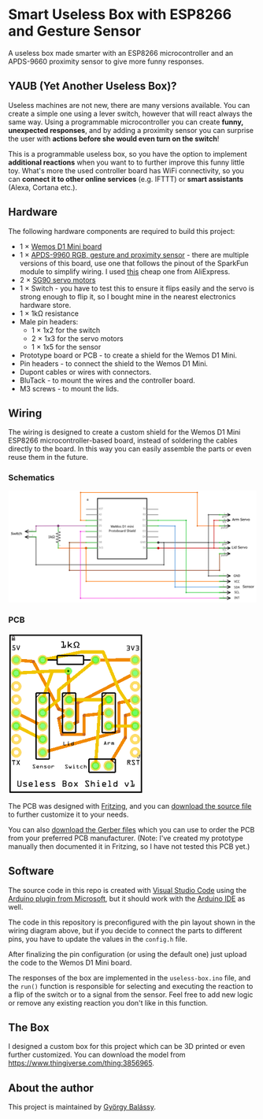 # Smart Useless Box with ESP8266 and Gesture Sensor

A useless box made smarter with an ESP8266 microcontroller and an APDS-9660 proximity sensor to give more funny responses.


## YAUB (Yet Another Useless Box)?

Useless machines are not new, there are many versions available. You can create a simple one using a lever switch, however that will react always the same way. Using a programmable microcontroller you can create **funny, unexpected responses**, and by adding a proximity sensor you can surprise the user with **actions before she would even turn on the switch**!

This is a programmable useless box, so you have the option to implement **additional reactions** when you want to to further improve this funny little toy. What's more the used controller board has WiFi connectivity, so you can **connect it to other online services** (e.g. IFTTT) or **smart assistants** (Alexa, Cortana etc.).


## Hardware

The following hardware components are required to build this project:

- 1 × [Wemos D1 Mini board](https://wiki.wemos.cc/products:d1:d1_mini)
- 1 × [APDS-9960 RGB, gesture and proximity sensor](https://www.sparkfun.com/products/12787) - there are multiple versions of this board, use one that follows the pinout of the SparkFun module to simplify wiring. I used [this](https://www.aliexpress.com/item/32768898229.html) cheap one from AliExpress.
- 2 × [SG90 servo motors](https://components101.com/servo-motor-basics-pinout-datasheet)
- 1 × Switch - you have to test this to ensure it flips easily and the servo is strong enough to flip it, so I bought mine in the nearest electronics hardware store.
- 1 × 1kΩ resistance
- Male pin headers:
  - 1 × 1x2 for the switch
  - 2 × 1x3 for the servo motors
  - 1 × 1x5 for the sensor
- Prototype board or PCB - to create a shield for the Wemos D1 Mini.
- Pin headers - to connect the shield to the Wemos D1 Mini.
- Dupont cables or wires with connectors.
- BluTack - to mount the wires and the controller board.
- M3 screws - to mount the lids.


## Wiring

The wiring is designed to create a custom shield for the Wemos D1 Mini ESP8266 microcontroller-based board, instead of soldering the cables directly to the board. In this way you can easily assemble the parts or even reuse them in the future.

### Schematics

![Schematic](./wiring/Useless-Box-Shield-v1-Schematic.png)

### PCB

![PCB](./wiring/Useless-Box-Shield-v1-PCB.png)

The PCB was designed with [Fritzing](https://fritzing.org), and you can [download the source file](./wiring/Useless-Box-Shield-v1.fzz) to further customize it to your needs.

You can also [download the Gerber files](./wiring/Useless-Box-Shield-v1-PCB-Gerber.zip) which you can use to order the PCB from your preferred PCB manufacturer. (Note: I've created my prototype manually then documented it in Fritzing, so I have not tested this PCB yet.)


## Software

The source code in this repo is created with [Visual Studio Code](https://code.visualstudio.com) using the [Arduino plugin from Microsoft](https://marketplace.visualstudio.com/items?itemName=vsciot-vscode.vscode-arduino), but it should work with the [Arduino IDE](https://www.arduino.cc/en/main/software) as well.

The code in this repository is preconfigured with the pin layout shown in the wiring diagram above, but if you decide to connect the parts to different pins, you have to update the values in the `config.h` file.

After finalizing the pin configuration (or using the default one) just upload the code to the Wemos D1 Mini board.

The responses of the box are implemented in the `useless-box.ino` file, and the `run()` function is responsible for selecting and executing the reaction to a flip of the switch or to a signal from the sensor. Feel free to add new logic or remove any existing reaction you don't like in this function.


## The Box

I designed a custom box for this project which can be 3D printed or even further customized. You can download the model from https://www.thingiverse.com/thing:3856965.


## About the author

This project is maintained by [György Balássy](https://linkedin.com/in/balassy).
